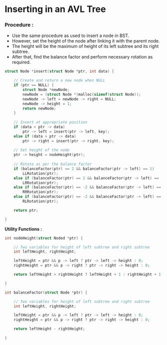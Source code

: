 # Inserting in an AVL Tree

### Procedure :

* Use the same procedure as used to insert a node in BST.
* However, set the height of the node after linking it with the parent node.
* The height will be the maximum of height of its left subtree and its right subtree.
* After that, find the balance factor and perform necessary rotation as required. 

```c
struct Node *insert(struct Node *ptr, int data) {

    // Create and return a new node when NULL
    if (ptr == NULL) {
        struct Node *newNode;
        newNode = (struct Node *)malloc(sizeof(struct Node));
        newNode -> left = newNode -> right = NULL;
        newNode -> height = 1;
        return newNode; 
    }
    
    // Insert at appropriate position
    if (data < ptr -> data) 
        ptr -> left = insert(ptr -> left, key);
    else if (data > ptr -> data)
        ptr -> right = insert(ptr -> right, key);
    
    // Set height of the node
    ptr -> height = nodeHeight(ptr);
    
    // Rotate as per the balance factor
    if (balanceFactor(ptr) == 2 && balanceFactor(ptr -> left) == 1) 
    	LLRotation(ptr);
    else if (balanceFactor(ptr) == 2 && balanceFactor(ptr -> left) == -1)
    	LRRotation(ptr);
    else if (balanceFactor(ptr) == -2 && balanceFactor(ptr -> left) == -1)
    	RRRotation(ptr);
    else if (balanceFactor(ptr) == -2 && balanceFactor(ptr -> left) == 1)
    	RLRotation(ptr);

    return ptr;

}
```

**Utility Functions :**

```c
int nodeHeight(struct Noded *ptr) {

	// Two variables for height of left subtree and right subtree
	int leftHeight, rightHeight;

	leftHeight = ptr && p -> left ? ptr -> left -> height : 0;
	rightHeight = ptr && p -> right ? ptr -> right -> height : 0;

	return leftHeight > rightHeight ? leftHeight + 1 : rightHeight + 1;

}

int balanceFactor(struct Node *ptr) {

	// Two variables for height of left subtree and right subtree
	int leftHeight, rightHeight;

	leftHeight = ptr && p -> left ? ptr -> left -> height : 0;
	rightHeight = ptr && p -> right ? ptr -> right -> height : 0;

	return leftHeight - rightHeight;

}
```

